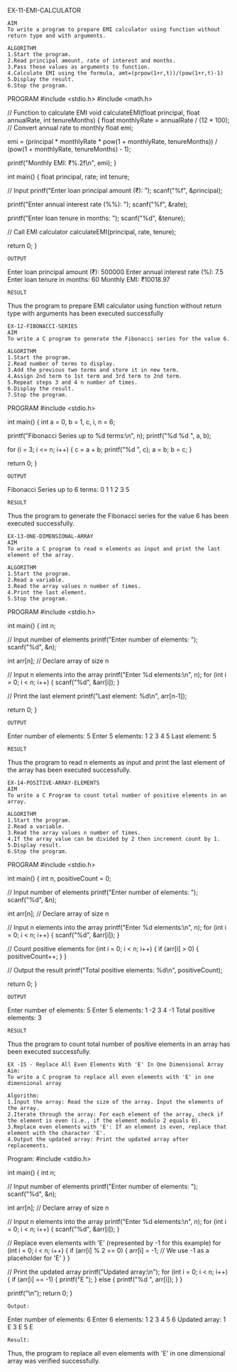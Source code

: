 EX-11-EMI-CALCULATOR
~~~
AIM
To write a program to prepare EMI calculator using function without return type and with arguments.

ALGORITHM
1.Start the program.
2.Read principal amount, rate of interest and months.
3.Pass these values as arguments to function.
4.Calculate EMI using the formula, amt=(prpow(1+r,t))/(pow(1+r,t)-1)
5.Display the result.
6.Stop the program.
~~~
PROGRAM
#include <stdio.h> #include <math.h>

// Function to calculate EMI void calculateEMI(float principal, float annualRate, int tenureMonths) { float monthlyRate = annualRate / (12 * 100); // Convert annual rate to monthly float emi;

emi = (principal * monthlyRate * pow(1 + monthlyRate, tenureMonths)) / 
      (pow(1 + monthlyRate, tenureMonths) - 1);

printf("Monthly EMI: ₹%.2f\n", emi);
}

int main() { float principal, rate; int tenure;

// Input
printf("Enter loan principal amount (₹): ");
scanf("%f", &principal);

printf("Enter annual interest rate (%%): ");
scanf("%f", &rate);

printf("Enter loan tenure in months: ");
scanf("%d", &tenure);

// Call EMI calculator
calculateEMI(principal, rate, tenure);

return 0;
}
~~~
OUTPUT
~~~
Enter loan principal amount (₹): 500000 Enter annual interest rate (%): 7.5 Enter loan tenure in months: 60 Monthly EMI: ₹10018.97
~~~
RESULT
~~~
Thus the program to prepare EMI calculator using function without return type with arguments has been executed successfully
~~~
EX-12-FIBONACCI-SERIES
AIM
To write a C program to generate the Fibonacci series for the value 6.

ALGORITHM
1.Start the program.
2.Read number of terms to display.
3.Add the previous two terms and store it in new term.
4.Assign 2nd term to 1st term and 3rd term to 2nd term.
5.Repeat steps 3 and 4 n number of times.
6.Display the result.
7.Stop the program.
~~~
PROGRAM
#include <stdio.h>

int main() { int a = 0, b = 1, c, i, n = 6;

printf("Fibonacci Series up to %d terms:\n", n);
printf("%d %d ", a, b);

for (i = 3; i <= n; i++) {
    c = a + b;
    printf("%d ", c);
    a = b;
    b = c;
}

return 0;
}
~~~
OUTPUT
~~~
Fibonacci Series up to 6 terms: 0 1 1 2 3 5
~~~
RESULT
~~~
Thus the program to generate the Fibonacci series for the value 6 has been executed successfully.
~~~
EX-13-ONE-DIMENSIONAL-ARRAY
AIM
To write a C program to read n elements as input and print the last element of the array.

ALGORITHM
1.Start the program.
2.Read a variable.
3.Read the array values n number of times.
4.Print the last element.
5.Stop the program.
~~~
PROGRAM
#include <stdio.h>

int main() { int n;

// Input number of elements
printf("Enter number of elements: ");
scanf("%d", &n);

int arr[n]; // Declare array of size n

// Input n elements into the array
printf("Enter %d elements:\n", n);
for (int i = 0; i < n; i++) {
    scanf("%d", &arr[i]);
}

// Print the last element
printf("Last element: %d\n", arr[n-1]);

return 0;
}
~~~
OUTPUT
~~~
Enter number of elements: 5 Enter 5 elements: 1 2 3 4 5 Last element: 5
~~~
RESULT
~~~
Thus the program to read n elements as input and print the last element of the array has been executed successfully.
~~~
EX-14-POSITIVE-ARRAY-ELEMENTS
AIM
To write a C Program to count total number of positive elements in an array.

ALGORITHM
1.Start the program.
2.Read a variable.
3.Read the array values n number of times.
4.If the array value can be divided by 2 then increment count by 1.
5.Display result.
6.Stop the program.
~~~
PROGRAM
#include <stdio.h>

int main() { int n, positiveCount = 0;

// Input number of elements
printf("Enter number of elements: ");
scanf("%d", &n);

int arr[n]; // Declare array of size n

// Input n elements into the array
printf("Enter %d elements:\n", n);
for (int i = 0; i < n; i++) {
    scanf("%d", &arr[i]);
}

// Count positive elements
for (int i = 0; i < n; i++) {
    if (arr[i] > 0) {
        positiveCount++;
    }
}

// Output the result
printf("Total positive elements: %d\n", positiveCount);

return 0;
}
~~~
OUTPUT
~~~
Enter number of elements: 5 Enter 5 elements: 1 -2 3 4 -1 Total positive elements: 3
~~~
RESULT
~~~
Thus the program to count total number of positive elements in an array has been executed successfully.
~~~
EX -15 - Replace All Even Elements With 'E' In One Dimensional Array
Aim:
To write a C program to replace all even elements with 'E' in one dimensional array

Algorithm:
1.Input the array: Read the size of the array. Input the elements of the array.
2.Iterate through the array: For each element of the array, check if the element is even (i.e., if the element modulo 2 equals 0).
3.Replace even elements with 'E': If an element is even, replace that element with the character 'E'.
4.Output the updated array: Print the updated array after replacements.
~~~
Program:
#include <stdio.h>

int main() { int n;

// Input number of elements
printf("Enter number of elements: ");
scanf("%d", &n);

int arr[n]; // Declare array of size n

// Input n elements into the array
printf("Enter %d elements:\n", n);
for (int i = 0; i < n; i++) {
    scanf("%d", &arr[i]);
}

// Replace even elements with 'E' (represented by -1 for this example)
for (int i = 0; i < n; i++) {
    if (arr[i] % 2 == 0) {
        arr[i] = -1;  // We use -1 as a placeholder for 'E'
    }
}

// Print the updated array
printf("Updated array:\n");
for (int i = 0; i < n; i++) {
    if (arr[i] == -1) {
        printf("E ");
    } else {
        printf("%d ", arr[i]);
    }
}

printf("\n");
return 0;
}
~~~
Output:
~~~
Enter number of elements: 6 Enter 6 elements: 1 2 3 4 5 6 Updated array: 1 E 3 E 5 E
~~~
Result:
~~~
Thus, the program to replace all even elements with 'E' in one dimensional array was verified successfully.
~~~
